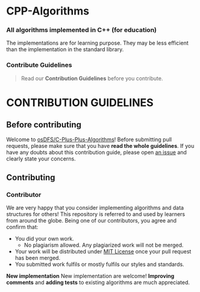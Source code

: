 # CPP-Algorithms
### All algorithms implemented in C++ (for education)
The implementations are for learning purpose. They may be less efficient than the implementation in the standard library.

### Contribute Guidelines
> Read our **Contribution Guidelines** before you contribute.

# CONTRIBUTION GUIDELINES

## Before contributing
Welcome to [osDFS/C-Plus-Plus-Algorithms](https://github.com/osDFS/C-Plus-Plus-Algorithms)! Before submitting pull requests, please make sure that you have **read the whole guidelines**. If you have any doubts about this contribution guide, please open [an issue](https://github.com/osDFS/C-Plus-Plus-Algorithms/issues/new/choose) and clearly state your concerns.

## Contributing
### Contributor
We are very happy that you consider implementing algorithms and data structures for others! This repository is referred to and used by learners from around the globe. Being one of our contributors, you agree and confirm that:
- You did your own work.
    - No plagiarism allowed.  Any plagiarized work will not be merged.
- Your work will be distributed under [MIT License](License) once your pull request has been merged.
- You submitted work fulfils or mostly fulfils our styles and standards.

**New implementation** New implementation are welcome!
**Improving comments** and **adding tests** to existing algorithms are much appreciated.

